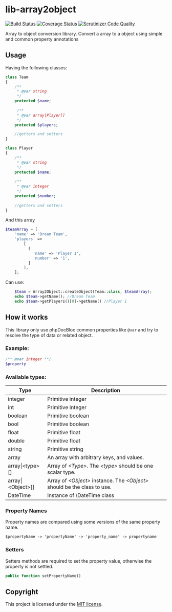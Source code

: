 # lib-array2object

[![Build Status](https://travis-ci.org/rafrsr/lib-array2object.svg?branch=master)](https://travis-ci.org/rafrsr/lib-array2object)
[![Coverage Status](https://coveralls.io/repos/github/rafrsr/lib-array2object/badge.svg?branch=master)](https://coveralls.io/github/rafrsr/lib-array2object?branch=master)
[![Scrutinizer Code Quality](https://scrutinizer-ci.com/g/rafrsr/lib-array2object/badges/quality-score.png?b=master)](https://scrutinizer-ci.com/g/rafrsr/lib-array2object/?branch=master)

Array to object conversion library. Convert a array to a object using simple and common property annotations

## Usage

Having the following classes:

````php
class Team
{
    /**
     * @var string
     */
    protected $name;
    
     /**
     * @var array|Player[]
     */
    protected $players;

    //getters and setters
}

class Player
{
    /**
     * @var string
     */
    protected $name;
    
    /**
     * @var integer
     */
    protected $number;
    
    //getters and setters
}
````

And this array

````php
$teamArray = [
    'name' => 'Dream Team',
    'players' =>
        [
          [
            'name' => 'Player 1',
            'number' => '1',
          ]
        ],
    ];
````

Can use:

````php
    $team = Array2Object::createObject(Team::class, $teamArray);
    echo $team->getName(); //Dream Team
    echo $team->getPlayers()[0]->getName() //Player 1
````

## How it works

This library only use phpDocBloc common properties like `@var` and try to resolve the type of data or related object.

### Example:

````php 
/** @var integer **/
$property
````

### Available types:

| Type           | Description                                                             |
|----------------|-------------------------------------------------------------------------|
| integer        | Primitive integer                                                       |
| int            | Primitive integer                                                       |
| boolean        | Primitive boolean                                                       |
| bool           | Primitive boolean                                                       |
| float          | Primitive float                                                         |
| double         | Primitive float                                                         |
| string         | Primitive string                                                        |
| array          | An array with arbitrary keys, and values.                               |
| array\|\<type\>[]| Array of *\<Type\>*. The _\<type\>_ should be one scalar type. |
| array\|\<Object\>[]| Array of *\<Object\>* instance. The _\<Object\>_ should be the class to use. |
| DateTime       | Instance of \DateTime class                                             |

### Property Names

Property names are compared using some versions of the same property name.

`$propertyName -> 'propertyName' -> 'property_name' -> propertyname`

### Setters

Setters methods are required to set the property value, otherwise the property is not settled.

````php
public function setPropertyName()
````

## Copyright

This project is licensed under the [MIT license](LICENSE).